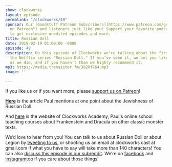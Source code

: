 ```yaml
---
show: clockworks
layout: episode
permalink: "/clockworks/49"
sponsor: Our [Goodstuff Patreon Subscribers](https://www.patreon.com/goodstuff "Goodstuff
  on Patreon") and listeners just like you! Support your favorite podcasts directly
  to get exclusive unedited episodes and more.
title: Russian Doll
date: 2019-02-19 01:00:00 -0800
episode: 49
description: On this episode of Clockworks we're talking about the first season of
  the Netflix series "Russian Doll." If you've seen it, we bet you liked it as much
  as we did, and if you haven't than we highly recommend it.
mp3: https://media.transistor.fm/3826f764.mp3
image: ''

---
```

If you like us or if you want more, please [support us on Patreon](https://www.patreon.com/clockworkscast)!  
  
**[Here](https://www.heyalma.com/netflixs-russian-doll-is-surprisingly-deeply-jewish/)** is the article Paul mentions at one point about the Jewishness of Russian Doll.  
  
And [here](https://clockworksacademy.com/) is the website of Clockworks Academy, Paul's online school teaching courses about Frankenstein and Dracula on other classic monster texts.

  
We’d love to hear from you! You can talk to us about Russian Doll or about Legion by [tweeting to us](http://www.twitter.com/clockworkscast), or shooting us an email at clockworks cast at gmail.com if what you have to say will take more than 140 characters! You can also [discuss this episode in our subreddit](https://www.reddit.com/r/Goodstuff_fm/). We’re on [facebook](http://facebook.com/clockworkscast) and [instagram](https://www.instagram.com/clockworkscast)too if you care about those things!